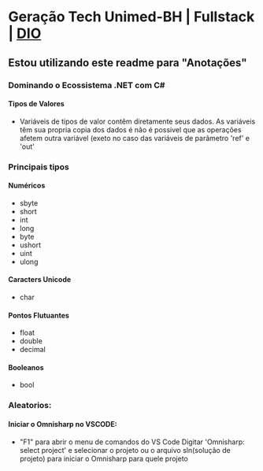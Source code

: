 # Geração Tech Unimed-BH | Fullstack | [DIO](https://web.dio.me/track/geracao-tech-unimed-bh-fullstack)


## Estou utilizando este readme para "Anotações"

### Dominando o Ecossistema .NET com C#

#### Tipos de Valores

+ Variáveis de tipos de valor contêm diretamente seus dados.
As variáveis têm sua propria copia dos dados é não é possivel que as operações afetem outra variável
(exeto no caso das variáveis de parâmetro 'ref' e 'out'

### Principais tipos

#### Numéricos
+ sbyte
+ short
+ int
+ long
+ byte
+ ushort
+ uint
+ ulong

#### Caracters Unicode
+ char

#### Pontos Flutuantes
+ float
+ double
+ decimal

#### Booleanos
+ bool

### Aleatorios:

#### Iniciar o Omnisharp no VSCODE:

- "F1" para abrir o menu de comandos do VS Code Digitar 'Omnisharp: select project' e selecionar o projeto ou o arquivo sln(solução de projeto) para iniciar o Omnisharp para quele projeto
